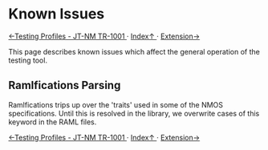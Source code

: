 # Known Issues
[←Testing Profiles - JT-NM TR-1001 ](3.1._Testing_Profiles_-_JT-NM_TR-1001.md) · [ Index↑ ](..) · [Extension→](5.0._Extension.md)

This page describes known issues which affect the general operation of the testing tool.

## Ramlfications Parsing

Ramlfications trips up over the 'traits' used in some of the NMOS specifications. Until this is resolved in the library, we overwrite cases of this keyword in the RAML files.

[←Testing Profiles - JT-NM TR-1001 ](3.1._Testing_Profiles_-_JT-NM_TR-1001.md) · [ Index↑ ](..) · [Extension→](5.0._Extension.md)

